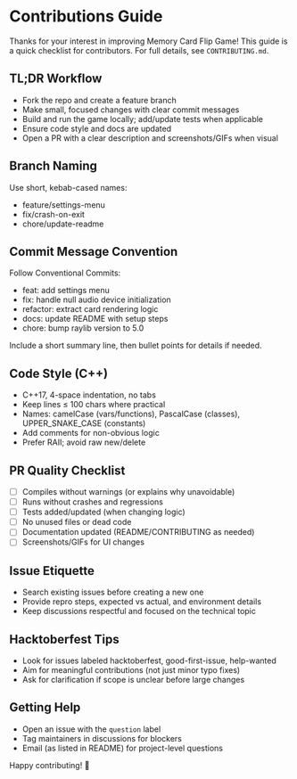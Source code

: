 # Contributions Guide

Thanks for your interest in improving Memory Card Flip Game! This guide is a quick checklist for contributors. For full details, see `CONTRIBUTING.md`.

## TL;DR Workflow

- Fork the repo and create a feature branch
- Make small, focused changes with clear commit messages
- Build and run the game locally; add/update tests when applicable
- Ensure code style and docs are updated
- Open a PR with a clear description and screenshots/GIFs when visual

## Branch Naming

Use short, kebab-cased names:
- feature/settings-menu
- fix/crash-on-exit
- chore/update-readme

## Commit Message Convention

Follow Conventional Commits:
- feat: add settings menu
- fix: handle null audio device initialization
- refactor: extract card rendering logic
- docs: update README with setup steps
- chore: bump raylib version to 5.0

Include a short summary line, then bullet points for details if needed.

## Code Style (C++)

- C++17, 4-space indentation, no tabs
- Keep lines ≤ 100 chars where practical
- Names: camelCase (vars/functions), PascalCase (classes), UPPER_SNAKE_CASE (constants)
- Add comments for non-obvious logic
- Prefer RAII; avoid raw new/delete

## PR Quality Checklist

- [ ] Compiles without warnings (or explains why unavoidable)
- [ ] Runs without crashes and regressions
- [ ] Tests added/updated (when changing logic)
- [ ] No unused files or dead code
- [ ] Documentation updated (README/CONTRIBUTING as needed)
- [ ] Screenshots/GIFs for UI changes

## Issue Etiquette

- Search existing issues before creating a new one
- Provide repro steps, expected vs actual, and environment details
- Keep discussions respectful and focused on the technical topic

## Hacktoberfest Tips

- Look for issues labeled hacktoberfest, good-first-issue, help-wanted
- Aim for meaningful contributions (not just minor typo fixes)
- Ask for clarification if scope is unclear before large changes

## Getting Help

- Open an issue with the `question` label
- Tag maintainers in discussions for blockers
- Email (as listed in README) for project-level questions

Happy contributing! 🎉